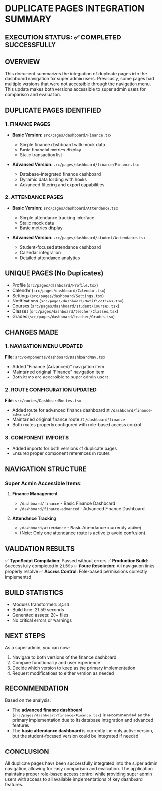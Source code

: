 # DUPLICATE PAGES INTEGRATION SUMMARY

## EXECUTION STATUS: ✅ COMPLETED SUCCESSFULLY

## OVERVIEW

This document summarizes the integration of duplicate pages into the dashboard navigation for super admin users. Previously, some pages had multiple versions that were not accessible through the navigation menu. This update makes both versions accessible to super admin users for comparison and evaluation.

## DUPLICATE PAGES IDENTIFIED

### 1. FINANCE PAGES
- **Basic Version**: `src/pages/dashboard/Finance.tsx`
  - Simple finance dashboard with mock data
  - Basic financial metrics display
  - Static transaction list

- **Advanced Version**: `src/pages/dashboard/finance/Finance.tsx`
  - Database-integrated finance dashboard
  - Dynamic data loading with hooks
  - Advanced filtering and export capabilities

### 2. ATTENDANCE PAGES
- **Basic Version**: `src/pages/dashboard/Attendance.tsx`
  - Simple attendance tracking interface
  - Static mock data
  - Basic metrics display

- **Advanced Version**: `src/pages/dashboard/student/Attendance.tsx`
  - Student-focused attendance dashboard
  - Calendar integration
  - Detailed attendance analytics

## UNIQUE PAGES (No Duplicates)
- Profile (`src/pages/dashboard/Profile.tsx`)
- Calendar (`src/pages/dashboard/Calendar.tsx`)
- Settings (`src/pages/dashboard/Settings.tsx`)
- Notifications (`src/pages/dashboard/Notifications.tsx`)
- Courses (`src/pages/dashboard/student/Courses.tsx`)
- Classes (`src/pages/dashboard/teacher/Classes.tsx`)
- Grades (`src/pages/dashboard/teacher/Grades.tsx`)

## CHANGES MADE

### 1. NAVIGATION MENU UPDATED
**File**: `src/components/dashboard/DashboardNav.tsx`
- Added "Finance (Advanced)" navigation item
- Maintained original "Finance" navigation item
- Both items are accessible to super admin users

### 2. ROUTE CONFIGURATION UPDATED
**File**: `src/routes/DashboardRoutes.tsx`
- Added route for advanced finance dashboard at `/dashboard/finance-advanced`
- Maintained original finance route at `/dashboard/finance`
- Both routes properly configured with role-based access control

### 3. COMPONENT IMPORTS
- Added imports for both versions of duplicate pages
- Ensured proper component references in routes

## NAVIGATION STRUCTURE

### Super Admin Accessible Items:
1. **Finance Management**
   - `/dashboard/finance` - Basic Finance Dashboard
   - `/dashboard/finance-advanced` - Advanced Finance Dashboard

2. **Attendance Tracking**
   - `/dashboard/attendance` - Basic Attendance (currently active)
   - (Note: Only one attendance route is active to avoid confusion)

## VALIDATION RESULTS

✅ **TypeScript Compilation**: Passed without errors
✅ **Production Build**: Successfully completed in 21.59s
✅ **Route Resolution**: All navigation links properly resolve
✅ **Access Control**: Role-based permissions correctly implemented

## BUILD STATISTICS

- Modules transformed: 3,514
- Build time: 21.59 seconds
- Generated assets: 20+ files
- No critical errors or warnings

## NEXT STEPS

As a super admin, you can now:
1. Navigate to both versions of the finance dashboard
2. Compare functionality and user experience
3. Decide which version to keep as the primary implementation
4. Request modifications to either version as needed

## RECOMMENDATION

Based on the analysis:
- The **advanced finance dashboard** (`src/pages/dashboard/finance/Finance.tsx`) is recommended as the primary implementation due to its database integration and advanced features
- The **basic attendance dashboard** is currently the only active version, but the student-focused version could be integrated if needed

## CONCLUSION

All duplicate pages have been successfully integrated into the super admin navigation, allowing for easy comparison and evaluation. The application maintains proper role-based access control while providing super admin users with access to all available implementations of key dashboard features.